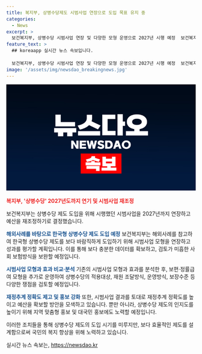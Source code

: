 ```yaml
---
title: 복지부, 상병수당제도 시범사업 연장으로 도입 목표 유지 중
categories:
  - News
excerpt: >
  보건복지부, 상병수당 시범사업 연장 및 다양한 모형 운영으로 2027년 시행 예정  보건복지부는 상병수당 시범사업 시행 일정을 2025년에서 2027년으로 연기하고, 예산도 58% 삭감하는 등 현재 논의가 지연되고 있는 이유를 밝혔다. 시범사업 운영기간 연장을 통해 한국형 상병수당 제도의 적용대상, 재원 조달방식 등 다양한 쟁점을 검토하고 구체적 방안을 합리적으로 설계할 계획이며, 지난 2년간의 시범사업 결과를 토대로 재정추계 정확도를 제고하여 2025년 예산을 확보할 예정이다.
feature_text: >
  ## koreaapp 실시간 뉴스 속보입니다.

  보건복지부, 상병수당 시범사업 연장 및 다양한 모형 운영으로 2027년 시행 예정  보건복지부는 상병수당 시범사업 시행 일정을 2025년에서 2027년으로 연기하고, 예산도 58% 삭감하는 등 현재 논의가 지연되고 있는 이유를 밝혔다. 시범사업 운영기간 연장을 통해 한국형 상병수당 제도의 적용대상, 재원 조달방식 등 다양한 쟁점을 검토하고 구체적 방안을 합리적으로 설계할 계획이며, 지난 2년간의 시범사업 결과를 토대로 재정추계 정확도를 제고하여 2025년 예산을 확보할 예정이다.
image: '/assets/img/newsdao_breakingnews.jpg'
---
```


<p><img src="/assets/img/newsdao_breakingnews.jpg" alt="koreaapp 속보" /></p>

<p><b><span style="color: #ee2323;">복지부, '상병수당' 2027년도까지 연기 및 시범사업 재조정</span></b></p>

<p>보건복지부는 상병수당 제도 도입을 위해 시행했던 시범사업을 2027년까지 연장하고 예산을 재조정하기로 결정했습니다.</p>

<p><b><span style="color: #1a5490;">해외사례를 바탕으로 한국형 상병수당 제도 도입 예정</span></b>
보건복지부는 해외사례를 참고하여 한국형 상병수당 제도를 보다 바람직하게 도입하기 위해 시범사업 모형을 연장하고 성과를 평가할 계획입니다. 이를 통해 보다 충분한 데이터를 확보하고, 검토가 미흡한 사회 보험방식을 보완할 예정입니다.</p>

<p><b><span style="color: #1a5490;">시범사업 모형과 효과 비교·분석</span></b>
기존의 시범사업 모형과 효과를 분석한 후, 보편·정률급여 모형을 추가로 운영하여 상병수당의 적용대상, 재원 조달방식, 운영방식, 보장수준 등 다양한 쟁점을 검토할 예정입니다.</p>

<p><b><span style="color: #1a5490;">재정추계 정확도 제고 및 홍보 강화</span></b>
또한, 시범사업 결과를 토대로 재정추계 정확도를 높이고 예산을 확보할 방안을 모색하고 있습니다. 뿐만 아니라, 상병수당 제도의 인지도를 높이기 위해 지역 맞춤형 홍보 및 대국민 홍보에도 노력할 예정입니다.</p>

<p>이러한 조치들을 통해 상병수당 제도의 도입 시기를 미루지만, 보다 효율적인 제도를 설계함으로써 국민의 복지 향상을 위해 노력하고 있습니다.</p>
실시간 뉴스 속보는, <a href="https://newsdao.kr" rel="dofollow">https://newsdao.kr</a>


